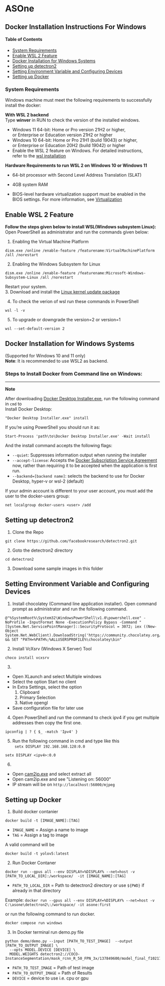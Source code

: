 # ASOne
## Docker Installation Instructions For Windows
#### Table of Contents  
- [System Requirements](#system-requirements)  
- [Enable WSL 2 Feature](#enable-wsl-2-feature)
- [Docker Installation for Windows Systems](#docker-installation-for-windows-systems)
- [Setting up detectron2](#setting-up-detectron2)
- [Setting Environment Variable and Configuring Devices](#setting-environment-variable-and-configuring-devices)
- [Setting up Docker](#setting-up-docker)

### System Requirements
Windows machine must meet the following requirements to successfully install the docker:

**With WSL 2 backend** <br/>
Type **winver** in RUN to check the version of the installed windows.

- Windows 11 64-bit: Home or Pro version 21H2 or higher,\
  or Enterprise or Education version 21H2 or     higher
- Windows 10 64-bit: Home or Pro 21H1 (build 19043) or higher,\
  or Enterprise or Education 20H2 (build 19042) or higher
- Enable the WSL 2 feature on Windows. For detailed instructions,\
  refer to the [wsl installation](https://docs.microsoft.com/en-us/windows/wsl/install)

 **Hardware Requirements to run WSL 2 on Windows 10 or Windows 11** <br/>  

- 64-bit processor with Second Level Address Translation (SLAT)

- 4GB system RAM

- BIOS-level hardware virtualization support must be enabled in the \
  BIOS settings. For more information, see [Virtualization](https://docs.docker.com/desktop/troubleshoot/topics/)

## Enable WSL 2 Feature
**Follow the steps given below to install WSL(Windows subsystem Linux):**
Open PowerShell as administrator and run the commands given below:
1.  Enabling the Virtual Machine Platform
```
dism.exe /online /enable-feature /featurename:VirtualMachinePlatform /all /norestart
```
2. Enabling the Windows Subsystem for Linux
```
dism.exe /online /enable-feature /featurename:Microsoft-Windows-Subsystem-Linux /all /norestart
```
  Restart your system. <br/>
3. Download and install the [Linux kernel update package](https://docs.microsoft.com/en-us/windows/wsl/install-manual#step-4---download-the-linux-kernel-update-package)
  
4. To check the verion of wsl run these commands in PowerShell
```
wsl -l -v
```
5. To upgrade or downgrade the version=2 or version=1
```
wsl --set-default-version 2
```

## Docker Installation for Windows Systems
(Supported for Windows 10 and 11 only) <br/>
**Note**: It is recommended to use WSL2 as backend. <br/>

### Steps to Install Docker from Command line on Windows:
-------------------------------------------------------------------------------------------------------------
**Note**

After downloading [Docker Desktop Installer.exe](https://desktop.docker.com/win/main/amd64/Docker%20Desktop%20Installer.exe), run the following command in `cmd` to <br/> 
Install Docker Desktop:
```
"Docker Desktop Installer.exe" install
```
If you’re using PowerShell you should run it as:
```
Start-Process 'path\to\Docker Desktop Installer.exe' -Wait install
```
And the install command accepts the following flags:

-  `--quiet`: Suppresses information output when running the installer
-  `--accept-license`: Accepts the [Docker Subscription Service Agreement](https://www.docker.com/legal/docker-subscription-service-agreement/) now, rather than requiring it to be accepted when the application is first run.
- `--backend=[backend name]`: selects the backend to use for Docker Desktop, hyper-v or wsl-2 (default)

If your admin account is different to your user account, you must add the user to the docker-users group:
```
net localgroup docker-users <user> /add
```

## Setting up detectron2
1. Clone the Repo
```
git clone https://github.com/facebookresearch/detectron2.git
```
2. Goto the detectron2 directory
```
cd detectron2
```
3. Download some sample images in this folder

## Setting Environment Variable and Configuring Devices
1. Install chocolatey (Command line application installer). Open command prompt as administrator and run the following command.
```
@"%SystemRoot%\System32\WindowsPowerShell\v1.0\powershell.exe" -NoProfile -InputFormat None -ExecutionPolicy Bypass -Command "[System.Net.ServicePointManager]::SecurityProtocol = 3072; iex ((New-Object System.Net.WebClient).DownloadString('https://community.chocolatey.org/install.ps1'))" && SET "PATH=%PATH%;%ALLUSERSPROFILE%\chocolatey\bin"
```
2. Install VcXsrv (Windows X Server) Tool
```
choco install vcxsrv
```
3. 
- Open XLaunch and select Multiple windows
- Select the option Start no client
- In Extra Settings, select the option 
  1. Clipboard
  2. Primary Selection
  3. Native opengl
- Save configuration file for later use
4. Open PowerShell and run the command to check ipv4 if you get multiple addresses then copy the first one.
```
ipconfig | ? { $_ -match 'Ipv4' }
```
5. Run the following command in cmd and type like this  
` setx DISPLAY 192.168.168.128:0.0`
```
setx DISPLAY <ipv4>:0.0
```

6. 
 - Open [cam2ip.exe](cam2ip-1.6-64bit-cv/cam2ip.exe) and select extract all
 - Open cam2ip.exe and see "Listening on: 56000" 
 - IP stream will be on `http://localhost:56000/mjpeg`
## Setting up Docker

1. Build docker contanier <br/>
   
```
docker build -t [IMAGE_NAME]:[TAG]
```

- `IMAGE_NAME` = Assign a name to image
- `TAG` = Assign a tag to image

A valid command will be
```
docker build -t yolov5:latest
```
2. Run Docker Contaner

```
docker run --gpus all --env DISPLAY=%DISPLAY% --net=host -v [PATH_TO_LOCAL_DIR]:/workspace/  -it [IMAGE_NAME]:[TAG]
```

- `PATH_TO_LOCAL_DIR` = Path to detectron2 directory or use `${PWD}` if already in that directory

Example: `docker run --gpus all --env DISPLAY=%DISPLAY% --net=host -v C:\asone\detectron2\:/workspace/ -it asone:first` <br/>


or run the following command to run docker.
```
docker compose run windows
```

3. In Docker terminal run demo.py file

```
python demo/demo.py --input [PATH_TO_TEST_IMAGE]  --output [PATH_TO_OUTPUT_IMAGE] \
  --opts MODEL.DEVICE [DEVICE] \ 
  MODEL.WEIGHTS detectron2://COCO-InstanceSegmentation/mask_rcnn_R_50_FPN_3x/137849600/model_final_f10217.pkl
```

- `PATH_TO_TEST_IMAGE` = Path of test image
- `PATH_TO_OUTPUT_IMAGE` = Path of Results
- `DEVICE` = device to use i.e. cpu or gpu

